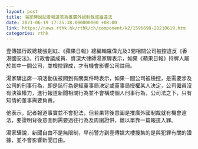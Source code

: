 ```yaml
---
layout: post
title: 湯家驊說記者報道若為推廣外國制裁或屬違法
date: 2021-06-19 17:25:38.000000000 +08:00
link: https://news.rthk.hk/rthk/ch/component/k2/1596698-20210619.htm
categories: rthk
---
```


壹傳媒行政總裁張劍虹、《蘋果日報》總編輯羅偉光及3間相關公司被控違反《香港國安法》。行政會議成員、資深大律師湯家驊表示，如果《蘋果日報》持牌人屬於其中一間公司，並檢控罪成，才有機會影響公司註冊。

湯家驊出席一項活動後被問到有關案件時表示，如果一間公司被檢控，是需要涉及公司的刑事行為，即是該行為是經董事局決定或董事局授權某人決定，公司僱員沒有決策權力，進行報道新聞相關行為並不會構成個人刑事行為，公司法之下，只有知情的董事需要負責。

他表示，記者報道事實並不會犯法，但若果背後意圖是推廣外國制裁就有機會違法，要證明背後意圖則需要過往行為及周圍證供，難以單靠一篇報道入罪。

湯家驊說，新聞自由不是無限制，早前警方到壹傳媒大樓搜集的是與犯罪有關的證據，並不會影響新聞自由。

